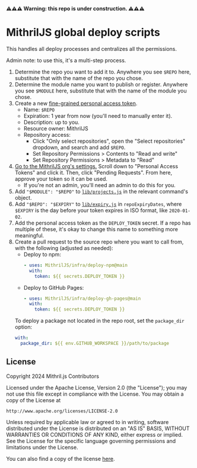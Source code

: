 **⚠⚠⚠ Warning: this repo is under construction. ⚠⚠⚠**

# MithrilJS global deploy scripts

This handles all deploy processes and centralizes all the permissions.

Admin note: to use this, it's a multi-step process.

1. Determine the repo you want to add it to. Anywhere you see `$REPO` here, substitute that with the name of the repo you chose.
2. Determine the module name you want to publish or register. Anywhere you see `$MODULE` here, substitute that with the name of the module you chose.
3. Create a new [fine-grained personal access token](https://github.com/settings/personal-access-tokens/new).
   - Name: `$REPO`
   - Expiration: 1 year from now (you'll need to manually enter it).
   - Description: up to you.
   - Resource owner: MithrilJS
   - Repository access:
     - Click "Only select repositories", open the "Select repositories" dropdown, and search and add `$REPO`.
     - Set Repository Permissions > Contents to "Read and write"
     - Set Repository Permissions > Metadata to "Read"
4. [Go to the MithrilJS org's settings.](https://github.com/organizations/MithrilJS/settings) Scroll down to "Personal Access Tokens" and click it. Then, click "Pending Requests". From here, approve your token so it can be used.
   - If you're not an admin, you'll need an admin to do this for you.
5. Add `"$MODULE": "$REPO"` to [`lib/projects.js`](./lib/projects.js) in the relevant command's object.
6. Add `"$REPO": "$EXPIRY"` to [`lib/expiry.js`](./lib/expiry.js) in `repoExpiryDates`, where `$EXPIRY` is the day before your token expires in ISO format, like `2020-01-02`.
7. Add the personal access token as the `DEPLOY_TOKEN` secret. If a repo has multiple of these, it's okay to change this name to something more meaningful.
8. Create a pull request to the source repo where you want to call from, with the following (adjusted as needed):
   - Deploy to npm:
     ```yml
     - uses: MithrilJS/infra/deploy-npm@main
       with:
         token: ${{ secrets.DEPLOY_TOKEN }}
     ```
   - Deploy to GitHub Pages:
     ```yml
     - uses: MithrilJS/infra/deploy-gh-pages@main
       with:
         token: ${{ secrets.DEPLOY_TOKEN }}
     ```
   To deploy a package not located in the repo root, set the `package_dir` option:
   ```yml
   with:
     package_dir: ${{ env.GITHUB_WORKSPACE }}/path/to/package
   ```

## License

Copyright 2024 Mithril.js Contributors

Licensed under the Apache License, Version 2.0 (the "License");
you may not use this file except in compliance with the License.
You may obtain a copy of the License at

    http://www.apache.org/licenses/LICENSE-2.0

Unless required by applicable law or agreed to in writing, software
distributed under the License is distributed on an "AS IS" BASIS,
WITHOUT WARRANTIES OR CONDITIONS OF ANY KIND, either express or implied.
See the License for the specific language governing permissions and
limitations under the License.

You can also find a copy of the license [here](./LICENSE).
